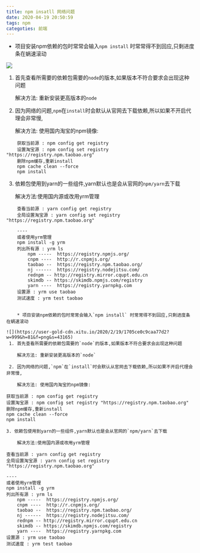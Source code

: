 ```yaml
---
title: npm insatll 网络问题
date: 2020-04-19 20:50:59
tags: npm
categoties: 前端
---
```

* 项目安装npm依赖的包时常常会输入`npm install` 时常常得不到回应,只剩进度条在蜗速滚动

![](https://user-gold-cdn.xitu.io/2020/2/19/1705ce0c9caa77d2?w=999&h=81&f=png&s=43165)
 1. 首先查看所需要的依赖包需要的`node`的版本,如果版本不符合要求会出现这种问题

    解决方法: 重新安装更高版本的`node`
    <!--more-->
 2. 因为网络的问题,`npm`在`install`时会默认从官网去下载依赖,所以如果不开启代理会非常慢,
 
    解决方法: 使用国内淘宝的npm镜像:
``` 
    获取当前源 : npm config get registry
    设置淘宝源 : npm config set registry "https://registry.npm.taobao.org"
    删除npm缓存,重新install
    npm cache clean --force
    npm install

```
3. 依赖包使用到yarn的一些组件,yarn默认也是会从官网的`npm/yarn`去下载
    
    解决方法:使用国内源或改用yrm管理
```
    查看当前源 : yarn config get registry
    全局设置淘宝源 : yarn config set registry "https://registry.npm.taobao.org"
    
    ----
    或者使用yrm管理
    npm install -g yrm
    列出所有源 : yrm ls
        npm -----  https://registry.npmjs.org/
        cnpm ----  http://r.cnpmjs.org/
        taobao --  https://registry.npm.taobao.org/
        nj ------  https://registry.nodejitsu.com/
        rednpm -- http://registry.mirror.cqupt.edu.cn
        skimdb -- https://skimdb.npmjs.com/registry
        yarn ----  https://registry.yarnpkg.com
    设置源 : yrm use taobao
    测试速度 : yrm test taobao

    
    * 项目安装npm依赖的包时常常会输入`npm install` 时常常得不到回应,只剩进度条在蜗速滚动

![](https://user-gold-cdn.xitu.io/2020/2/19/1705ce0c9caa77d2?w=999&h=81&f=png&s=43165)
 1. 首先查看所需要的依赖包需要的`node`的版本,如果版本不符合要求会出现这种问题

    解决方法: 重新安装更高版本的`node`
    
 2. 因为网络的问题,`npm`在`install`时会默认从官网去下载依赖,所以如果不开启代理会非常慢,
 
    解决方法: 使用国内淘宝的npm镜像:
``` 
    获取当前源 : npm config get registry
    设置淘宝源 : npm config set registry "https://registry.npm.taobao.org"
    删除npm缓存,重新install
    npm cache clean --force
    npm install

```
3. 依赖包使用到yarn的一些组件,yarn默认也是会从官网的`npm/yarn`去下载
    
    解决方法:使用国内源或改用yrm管理
```
    查看当前源 : yarn config get registry
    全局设置淘宝源 : yarn config set registry "https://registry.npm.taobao.org"
    
    ----
    或者使用yrm管理
    npm install -g yrm
    列出所有源 : yrm ls
        npm -----  https://registry.npmjs.org/
        cnpm ----  http://r.cnpmjs.org/
        taobao --  https://registry.npm.taobao.org/
        nj ------  https://registry.nodejitsu.com/
        rednpm -- http://registry.mirror.cqupt.edu.cn
        skimdb -- https://skimdb.npmjs.com/registry
        yarn ----  https://registry.yarnpkg.com
    设置源 : yrm use taobao
    测试速度 : yrm test taobao

    
    